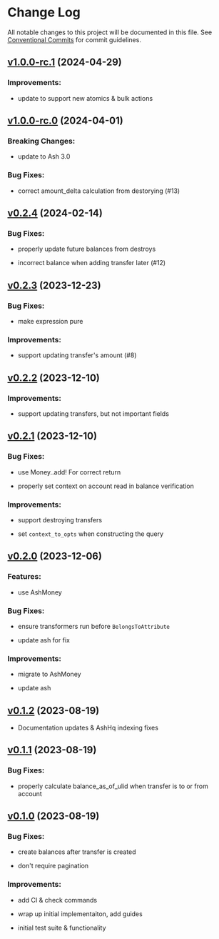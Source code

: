 # Change Log

All notable changes to this project will be documented in this file.
See [Conventional Commits](Https://conventionalcommits.org) for commit guidelines.

<!-- changelog -->

## [v1.0.0-rc.1](https://github.com/ash-project/ash_double_entry/compare/v1.0.0-rc.0...v1.0.0-rc.1) (2024-04-29)




### Improvements:

* update to support new atomics & bulk actions

## [v1.0.0-rc.0](https://github.com/ash-project/ash_double_entry/compare/v0.2.4...v1.0.0-rc.0) (2024-04-01)
### Breaking Changes:

* update to Ash 3.0



### Bug Fixes:

* correct amount_delta calculation from destorying (#13)

## [v0.2.4](https://github.com/ash-project/ash_double_entry/compare/v0.2.3...v0.2.4) (2024-02-14)




### Bug Fixes:

* properly update future balances from destroys

* incorrect balance when adding transfer later (#12)

## [v0.2.3](https://github.com/ash-project/ash_double_entry/compare/v0.2.2...v0.2.3) (2023-12-23)




### Bug Fixes:

* make expression pure

### Improvements:

* support updating transfer's amount (#8)

## [v0.2.2](https://github.com/ash-project/ash_double_entry/compare/v0.2.1...v0.2.2) (2023-12-10)




### Improvements:

* support updating transfers, but not important fields

## [v0.2.1](https://github.com/ash-project/ash_double_entry/compare/v0.2.0...v0.2.1) (2023-12-10)




### Bug Fixes:

* use Money..add! For correct return

* properly set context on account read in balance verification

### Improvements:

* support destroying transfers

* set `context_to_opts` when constructing the query

## [v0.2.0](https://github.com/ash-project/ash_double_entry/compare/v0.1.2...v0.2.0) (2023-12-06)




### Features:

* use AshMoney

### Bug Fixes:

* ensure transformers run before `BelongsToAttribute`

* update ash for fix

### Improvements:

* migrate to AshMoney

* update ash

## [v0.1.2](https://github.com/ash-project/ash_double_entry/compare/v0.1.1...v0.1.2) (2023-08-19)

- Documentation updates & AshHq indexing fixes


## [v0.1.1](https://github.com/ash-project/ash_double_entry/compare/v0.1.0...v0.1.1) (2023-08-19)




### Bug Fixes:

* properly calculate balance_as_of_ulid when transfer is to or from account

## [v0.1.0](https://github.com/ash-project/ash_double_entry/compare/v0.1.0...v0.1.0) (2023-08-19)




### Bug Fixes:

* create balances after transfer is created

* don't require pagination

### Improvements:

* add CI & check commands

* wrap up initial implementaiton, add guides

* initial test suite & functionality
